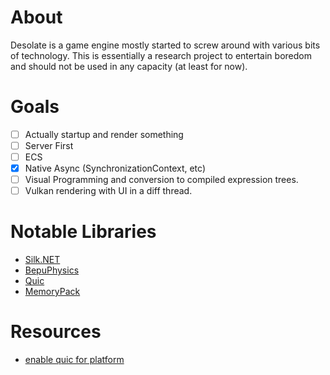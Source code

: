 # About

Desolate is a game engine mostly started to screw around with various bits of technology.  This is essentially a research project to entertain boredom and should not be used in any capacity (at least for now).

# Goals

- [ ] Actually startup and render something
- [ ] Server First
- [ ] ECS
- [x] Native Async (SynchronizationContext, etc)
- [ ] Visual Programming and conversion to compiled expression trees.
- [ ] Vulkan rendering with UI in a diff thread.

# Notable Libraries

- [Silk.NET](https://github.com/dotnet/Silk.NET)
- [BepuPhysics](https://github.com/bepu/bepuphysics2)
- [Quic](https://learn.microsoft.com/en-us/dotnet/fundamentals/networking/quic/quic-overview)
- [MemoryPack](https://github.com/Cysharp/MemoryPack)

# Resources

- [enable quic for platform](https://learn.microsoft.com/en-us/dotnet/fundamentals/networking/quic/quic-overview#platform-dependencies)